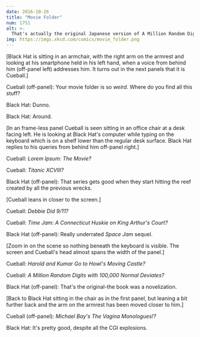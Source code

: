 ```yaml
---
date: 2016-10-26
title: "Movie Folder"
num: 1751
alt: >-
  That's actually the original Japanese version of A Million Random Digits, which is much better than the American remake the book was based on.
img: https://imgs.xkcd.com/comics/movie_folder.png
---
```

[Black Hat is sitting in an armchair, with the right arm on the armrest and looking at his smartphone held in his left hand, when a voice from behind him (off-panel left) addresses him. It turns out in the next panels that it is Cueball.]

Cueball (off-panel): Your movie folder is so *weird*. Where do you find all this stuff?

Black Hat: Dunno.

Black Hat: Around.

[In an frame-less panel Cueball is seen sitting in an office chair at a desk facing left. He is looking at Black Hat's computer while typing on the keyboard which is on a shelf lower than the regular desk surface. Black Hat replies to his queries from behind him off-panel right.]

Cueball: *Lorem Ipsum: The Movie?*

Cueball: *Titanic XCVIII?*

Black Hat (off-panel): That series gets good when they start hitting the reef created by all the previous wrecks.

[Cueball leans in closer to the screen.]

Cueball: *Debbie Did 9/11?*

Cueball: *Time Jam: A Connecticut Huskie on King Arthur's Court?*

Black Hat (off-panel): Really underrated *Space Jam* sequel.

[Zoom in on the scene so nothing beneath the keyboard is visible. The screen and Cueball's head almost spans the width of the panel.]

Cueball: *Harold and Kumar Go to Howl's Moving Castle?*

Cueball: *A Million Random Digits with 100,000 Normal Deviates?*

Black Hat (off-panel): That's the original-the book was a novelization.

[Back to Black Hat sitting in the chair as in the first panel, but leaning a bit further back and the arm on the armrest has been moved closer to him.]

Cueball (off-panel): *Michael Bay's The Vagina Monologues!?*

Black Hat: It's pretty good, despite all the CGI explosions.